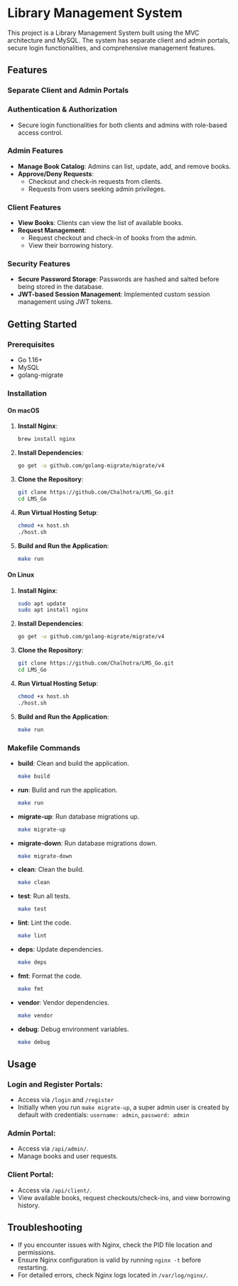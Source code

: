# Library Management System

This project is a Library Management System built using the MVC architecture and MySQL. The system has separate client and admin portals, secure login functionalities, and comprehensive management features.

## Features

### Separate Client and Admin Portals

### Authentication & Authorization
- Secure login functionalities for both clients and admins with role-based access control.

### Admin Features
- **Manage Book Catalog**: Admins can list, update, add, and remove books.
- **Approve/Deny Requests**:
  - Checkout and check-in requests from clients.
  - Requests from users seeking admin privileges.

### Client Features
- **View Books**: Clients can view the list of available books.
- **Request Management**:
  - Request checkout and check-in of books from the admin.
  - View their borrowing history.

### Security Features
- **Secure Password Storage**: Passwords are hashed and salted before being stored in the database.
- **JWT-based Session Management**: Implemented custom session management using JWT tokens.

## Getting Started

### Prerequisites
- Go 1.16+
- MySQL
- golang-migrate

### Installation

#### On macOS

1. **Install Nginx**:
    ```bash
    brew install nginx
    ```

2. **Install Dependencies**:
    ```bash
    go get -u github.com/golang-migrate/migrate/v4
    ```

3. **Clone the Repository**:
    ```bash
    git clone https://github.com/Chalhotra/LMS_Go.git
    cd LMS_Go
    ```

4. **Run Virtual Hosting Setup**:
    ```bash
    chmod +x host.sh
    ./host.sh
    ```

5. **Build and Run the Application**:
    ```bash
    make run
    ```

#### On Linux

1. **Install Nginx**:
    ```bash
    sudo apt update
    sudo apt install nginx
    ```

2. **Install Dependencies**:
    ```bash
    go get -u github.com/golang-migrate/migrate/v4
    ```

3. **Clone the Repository**:
    ```bash
    git clone https://github.com/Chalhotra/LMS_Go.git
    cd LMS_Go
    ```

4. **Run Virtual Hosting Setup**:
    ```bash
    chmod +x host.sh
    ./host.sh
    ```

5. **Build and Run the Application**:
    ```bash
    make run
    ```

### Makefile Commands

- **build**: Clean and build the application.
    ```bash
    make build
    ```

- **run**: Build and run the application.
    ```bash
    make run
    ```

- **migrate-up**: Run database migrations up.
    ```bash
    make migrate-up
    ```

- **migrate-down**: Run database migrations down.
    ```bash
    make migrate-down
    ```

- **clean**: Clean the build.
    ```bash
    make clean
    ```

- **test**: Run all tests.
    ```bash
    make test
    ```

- **lint**: Lint the code.
    ```bash
    make lint
    ```

- **deps**: Update dependencies.
    ```bash
    make deps
    ```

- **fmt**: Format the code.
    ```bash
    make fmt
    ```

- **vendor**: Vendor dependencies.
    ```bash
    make vendor
    ```

- **debug**: Debug environment variables.
    ```bash
    make debug
    ```

## Usage

### Login and Register Portals:
- Access via `/login` and `/register`
- Initially when you run `make migrate-up`, a super admin user is created by default with credentials: `username: admin`, `password: admin`

### Admin Portal:
- Access via `/api/admin/`.
- Manage books and user requests.

### Client Portal:
- Access via `/api/client/`.
- View available books, request checkouts/check-ins, and view borrowing history.

## Troubleshooting

- If you encounter issues with Nginx, check the PID file location and permissions.
- Ensure Nginx configuration is valid by running `nginx -t` before restarting.
- For detailed errors, check Nginx logs located in `/var/log/nginx/`.

